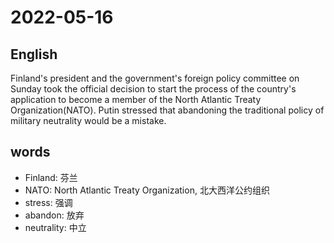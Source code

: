 # 2022-05-16

## English
Finland's president and the government's
foreign policy committee on Sunday took
the official decision to start the process of
the country's application to become a 
member of the North Atlantic Treaty
Organization(NATO). Putin stressed that
abandoning the traditional policy of 
military neutrality would be a mistake.


## words
* Finland: 芬兰
* NATO: North Atlantic Treaty Organization, 北大西洋公约组织
* stress: 强调
* abandon: 放弃
* neutrality: 中立
